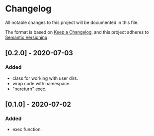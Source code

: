# Changelog
All notable changes to this project will be documented in this file.

The format is based on [Keep a Changelog](https://keepachangelog.com/en/1.0.0/),
and this project adheres to [Semantic Versioning](https://semver.org/spec/v2.0.0.html).

## [0.2.0] - 2020-07-03
### Added
* class for working with user dirs.
* wrap code with namespace.
* "noreturn" exec.

## [0.1.0] - 2020-07-02
### Added
* exec function.
